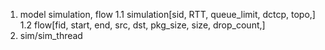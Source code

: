 1. model simulation, flow
    1.1 simulation[sid, RTT, queue_limit, dctcp, topo,]
    1.2 flow[fid, start, end, src, dst, pkg_size, size, drop_count,]
2. sim/sim_thread
